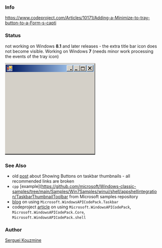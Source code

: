 ### Info
https://www.codeproject.com/Articles/10171/Adding-a-Minimize-to-tray-button-to-a-Form-s-capti 
### Status

not working on Windows __8.1__ and later releases - the extra title bar icon does not become visible. Working on Windows __7__ (needs minor work processing the events of the tray icon)

![Form](https://github.com/sergueik/powershell_samples/blob/master/external/csharp/minimize_tray_caption_button/screenshots/capture-form.png)

### See Also
  * old [post](https://stackoverflow.com/questions/18327185/c-sharp-showing-buttons-on-taskbar-thumbnails) about Showing Buttons on taskbar thumbnails - all recommended links are broken
 * `cpp` [example](https://github.com/microsoft/Windows-classic-samples/tree/main/Samples/Win7Samples/winui/shell/appshellintegration/TaskbarThumbnailToolbar from Microsoft samples repository
 * [blog](https://www.codeguru.com/visual-basic/visual-basic-creating-a-thumbnail-toolbar-for-your-windows-taskbar/) on using `Microsoft.WindowsAPICodePack.Taskbar`
 * codeproject [article](https://www.codeproject.com/Tips/1034458/Programming-Thumbnail-ToolBar-Buttons-in-VB-NET) on using `Microsoft.WindowsAPICodePack`, `Microsoft.WindowsAPICodePack.Core`, `Microsoft.WindowsAPICodePack.shell`

### Author
[Serguei Kouzmine](kouzmine_serguei@yahoo.com)
